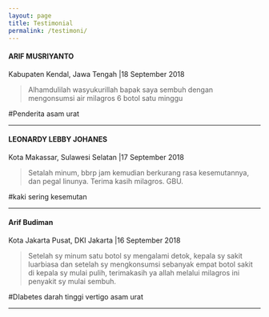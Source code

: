 ```yaml
---
layout: page
title: Testimonial
permalink: /testimoni/
---
```


#### ARIF MUSRIYANTO 
Kabupaten Kendal, Jawa Tengah |18 September 2018

> Alhamdulilah wasyukurillah bapak saya sembuh dengan mengonsumsi air milagros 6 botol satu minggu

#Penderita asam urat

***

#### LEONARDY LEBBY JOHANES 

Kota Makassar, Sulawesi Selatan |17 September 2018

> Setalah minum, bbrp jam kemudian berkurang rasa kesemutannya, dan pegal linunya. Terima kasih milagros. GBU.

#kaki sering kesemutan

***

#### Arif Budiman 

Kota Jakarta Pusat, DKI Jakarta |16 September 2018

> Setelah sy minum satu botol sy mengalami detok, kepala sy sakit luarbiasa dan setelah sy mengkonsumsi sebanyak empat botol sakit di kepala sy mulai pulih, terimakasih ya allah melalui milagros ini penyakit sy mulai sembuh.

#DIabetes darah tinggi vertigo asam urat

***
